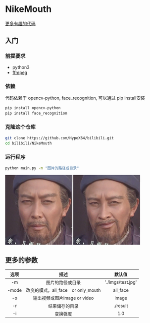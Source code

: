 # NikeMouth
[更多有趣的代码](https://github.com/HypoX64/bilibili)
## 入门
### 前提要求
* python3
* [ffmpeg](http://ffmpeg.org/)

### 依赖
代码依赖于 opencv-python, face_recognition, 可以通过 pip install安装
```bash
pip install opencv-python
pip install face_recognition
```
### 克隆这个仓库
```bash
git clone https://github.com/HypoX64/bilibili.git
cd bilibili/NikeMouth
```
### 运行程序
```bash
python main.py -m "图片的路径或目录"
```
<img src="./imgs/test.jpg" alt="image" style="zoom:25%;" /> <img src="./imgs/test_out.jpg" alt="image" style="zoom:25%;" /><br>

## 更多的参数

|    选项    |        描述         |                 默认值                 |
| :----------: | :------------------------: | :-------------------------------------: |
|  -m | 图片的路径或目录 |                    './imgs/test.jpg'                    |
| -mode | 改变的模式，all_face　or  only_mouth | all_face |
|    -o    |    输出视频或图片image or video    |       image |
| -r | 结果储存的目录 | ./result |
| -i | 变换强度 |             1.0          |

